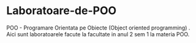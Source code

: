 # Laboratoare-de-POO
POO - Programare Orientata pe Obiecte (Object oriented programming) .     Aici sunt laboratoarele facute la facultate in anul 2 sem 1 la materia POO.

